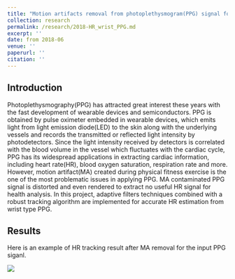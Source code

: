 ```yaml
---
title: "Motion artifacts removal from photoplethysmogram(PPG) signal for robust heart rate (HR) tracking"
collection: research
permalink: /research/2018-HR_wrist_PPG.md
excerpt: ''
date: from 2018-06
venue: ''
paperurl: ''
citation: ''
---
```


## Introduction

Photoplethysmography(PPG) has attracted great interest these years with the fast development of wearable devices and semiconductors. PPG is obtained by pulse oximeter embedded in wearable devices, which emits light from light emission diode(LED) to the skin along with the underlying vessels and records the transmitted or reflected light intensity by photodetectors. Since the light intensity received by detectors is correlated with the blood volume in the vessel which fluctuates with the cardiac cycle, PPG has its widespread applications in extracting cardiac information, including heart rate(HR), blood oxygen saturation, respiration rate and more. However, motion artifact(MA) created during physical fitness exercise is the one of the most problematic issues in applying PPG. MA contaminated PPG signal is distorted and even rendered to extract no useful HR signal for health analysis. In this project, adaptive filters techniques combined with a robust tracking algorithm are implemented for accurate HR estimation from wrist type PPG. 

## Results
Here is an example of HR tracking result after MA removal for the input PPG siganl.

![](https://xtian17.github.io/images/HR_wrist_PPG/HR_wrist_PPG.png)


